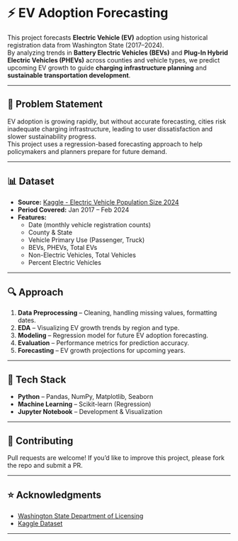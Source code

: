 # ⚡ EV Adoption Forecasting

This project forecasts **Electric Vehicle (EV)** adoption using historical registration data from Washington State (2017–2024).  
By analyzing trends in **Battery Electric Vehicles (BEVs)** and **Plug-In Hybrid Electric Vehicles (PHEVs)** across counties and vehicle types, we predict upcoming EV growth to guide **charging infrastructure planning** and **sustainable transportation development**.

---

## 📌 Problem Statement
EV adoption is growing rapidly, but without accurate forecasting, cities risk inadequate charging infrastructure, leading to user dissatisfaction and slower sustainability progress.  
This project uses a regression-based forecasting approach to help policymakers and planners prepare for future demand.

---

## 📊 Dataset
- **Source:** [Kaggle - Electric Vehicle Population Size 2024](https://www.kaggle.com/datasets/sahirmaharajj/electric-vehicle-population-size-2024/data)  
- **Period Covered:** Jan 2017 – Feb 2024  
- **Features:**
  - Date (monthly vehicle registration counts)
  - County & State
  - Vehicle Primary Use (Passenger, Truck)
  - BEVs, PHEVs, Total EVs
  - Non-Electric Vehicles, Total Vehicles
  - Percent Electric Vehicles

---

## 🔍 Approach
1. **Data Preprocessing** – Cleaning, handling missing values, formatting dates.
2. **EDA** – Visualizing EV growth trends by region and type.
3. **Modeling** – Regression model for future EV adoption forecasting.
4. **Evaluation** – Performance metrics for prediction accuracy.
5. **Forecasting** – EV growth projections for upcoming years.

---

## 🚀 Tech Stack
- **Python** – Pandas, NumPy, Matplotlib, Seaborn
- **Machine Learning** – Scikit-learn (Regression)
- **Jupyter Notebook** – Development & Visualization

---

## 🤝 Contributing
Pull requests are welcome! If you’d like to improve this project, please fork the repo and submit a PR.

---

## ⭐ Acknowledgments
- [Washington State Department of Licensing](https://www.dol.wa.gov/)
- [Kaggle Dataset](https://www.kaggle.com/datasets/sahirmaharajj/electric-vehicle-population-size-2024/data)

---
